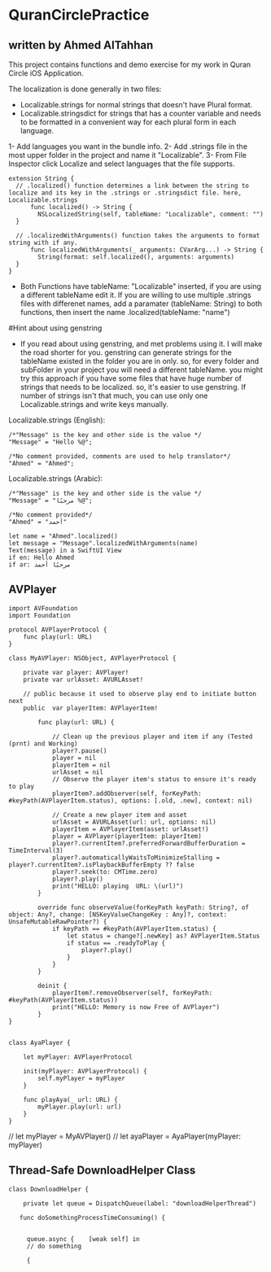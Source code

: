 # QuranCirclePractice
##  written by Ahmed AlTahhan 

This project contains functions and demo exercise for my work in Quran Circle iOS Application.

The localization is done generally in two files: 
* Localizable.strings for normal strings that doesn't have Plural format.
* Localizable.stringsdict for strings that has a counter variable and needs to be formatted in a convenient way for each plural form in each language. 

1- Add languages you want in the bundle info.
2- Add .strings file in the most upper folder in the project and name it "Localizable".
3- From File Inspector click Localize and select languages that the file supports.


```
extension String {
  // .localized() function determines a link between the string to localize and its key in the .strings or .stringsdict file. here, Localizable.strings
      func localized() -> String {
        NSLocalizedString(self, tableName: "Localizable", comment: "")
  }
  
  // .localizedWithArguments() function takes the arguments to format string with if any.
      func localizedWithArguments(_ arguments: CVarArg...) -> String {
        String(format: self.localized(), arguments: arguments)
  }
}

```

* Both Functions have tableName: "Localizable" inserted, if you are using a different tableName edit it. If you are willing to use multiple .strings files with differenet names, add a paramater (tableName: String) to both functions, then insert the name .localized(tableName: "name")

#Hint about using genstring
* If you read about using genstring, and met problems using it. I will make the road shorter for you. genstring can generate strings for the tableName existed in the folder you are in only.
    so, for every folder and subFolder in your project you will need a different tableName. you might try this approach if you have some files that have huge number of strings that needs to be localized. so, it's easier to use genstring. If number of strings isn't that much, you can use only one Localizable.strings and write keys manually.
    

Localizable.strings (English):

```
/*"Message" is the key and other side is the value */
"Message" = "Hello %@"; 

/*No comment provided, comments are used to help translator*/
"Ahmed" = "Ahmed";
```

Localizable.strings (Arabic):

```
/*"Message" is the key and other side is the value */
"Message" = "مرحبًا %@"; 

/*No comment provided*/
"Ahmed" = "أحمد"
```

```
let name = "Ahmed".localized()
let message = "Message".localizedWithArguments(name)
Text(message) in a SwiftUI View 
if en: Hello Ahmed
if ar: مرحبًا أحمد

```

## AVPlayer

``` 
import AVFoundation
import Foundation

protocol AVPlayerProtocol {
    func play(url: URL)
}

class MyAVPlayer: NSObject, AVPlayerProtocol {

    private var player: AVPlayer!
    private var urlAsset: AVURLAsset!
    
    // public because it used to observe play end to initiate button next
    public  var playerItem: AVPlayerItem!
    
        func play(url: URL) {
            
            // Clean up the previous player and item if any (Tested (prnt) and Working)
            player?.pause()
            player = nil
            playerItem = nil
            urlAsset = nil
            // Observe the player item's status to ensure it's ready to play
            playerItem?.addObserver(self, forKeyPath: #keyPath(AVPlayerItem.status), options: [.old, .new], context: nil)

            // Create a new player item and asset
            urlAsset = AVURLAsset(url: url, options: nil)
            playerItem = AVPlayerItem(asset: urlAsset!)
            player = AVPlayer(playerItem: playerItem)
            player?.currentItem?.preferredForwardBufferDuration = TimeInterval(3)
            player?.automaticallyWaitsToMinimizeStalling = player?.currentItem?.isPlaybackBufferEmpty ?? false
            player?.seek(to: CMTime.zero)
            player?.play()
            print("HELLO: playing  URL: \(url)")
        }

        override func observeValue(forKeyPath keyPath: String?, of object: Any?, change: [NSKeyValueChangeKey : Any]?, context: UnsafeMutableRawPointer?) {
            if keyPath == #keyPath(AVPlayerItem.status) {
                let status = change?[.newKey] as? AVPlayerItem.Status
                if status == .readyToPlay {
                    player?.play()
                }
            }
        }
        
        deinit {
            playerItem?.removeObserver(self, forKeyPath: #keyPath(AVPlayerItem.status))
            print("HELLO: Memory is now Free of AVPlayer")
        }
}


class AyaPlayer {
    
    let myPlayer: AVPlayerProtocol
    
    init(myPlayer: AVPlayerProtocol) {
        self.myPlayer = myPlayer
    }
    
    func playAya(_ url: URL) {
        myPlayer.play(url: url)
    }
}
```

//     let myPlayer = MyAVPlayer()
//     let ayaPlayer = AyaPlayer(myPlayer: myPlayer)


## Thread-Safe DownloadHelper Class
```
class DownloadHelper {

    private let queue = DispatchQueue(label: "downloadHelperThread")

   func doSomethingProcessTimeConsuming() {  


     queue.async {    [weak self] in 
     // do something
     
     {
```

